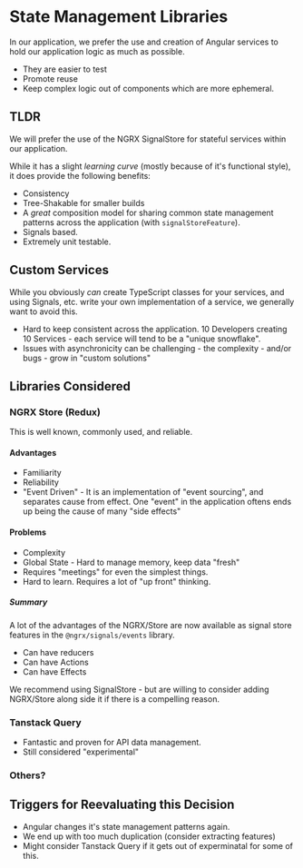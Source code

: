 # State Management Libraries

In our application, we prefer the use and creation of Angular services to hold our application logic as much as possible.

- They are easier to test
- Promote reuse
- Keep complex logic out of components which are more ephemeral.


## TLDR

We will prefer the use of the NGRX SignalStore for stateful services within our application.

While it has a slight *learning curve* (mostly because of it's functional style), it does provide the following benefits:

- Consistency
- Tree-Shakable for smaller builds
- A *great* composition model for sharing common state management patterns across the application (with `signalStoreFeature`).
- Signals based.
- Extremely unit testable.

## Custom Services

While you obviously *can* create TypeScript classes for your services, and using Signals, etc. write your own implementation of a service, we generally want to avoid this.

- Hard to keep consistent across the application. 10 Developers creating 10 Services - each service will tend to be a "unique snowflake".
- Issues with asynchronicity can be challenging - the complexity - and/or bugs - grow in "custom solutions"

## Libraries Considered

### NGRX Store (Redux)

This is well known, commonly used, and reliable. 

#### Advantages

- Familiarity
- Reliability
- "Event Driven" - It is an implementation of "event sourcing", and separates cause from effect. One "event" in the application oftens ends up being the cause of many "side effects"

#### Problems

- Complexity
- Global State - Hard to manage memory, keep data "fresh"
- Requires "meetings" for even the simplest things.
- Hard to learn. Requires a lot of "up front" thinking.

##### Summary

A lot of the advantages of the NGRX/Store are now available as signal store features in the `@ngrx/signals/events` library.

- Can have reducers
- Can have Actions
- Can have Effects

We recommend using SignalStore - but are willing to consider adding NGRX/Store along side it if there is a compelling reason.

### Tanstack Query

- Fantastic and proven for API data management.
- Still considered "experimental"

### Others?

## Triggers for Reevaluating this Decision

- Angular changes it's state management patterns again.
- We end up with too much duplication (consider extracting features)
- Might consider Tanstack Query if it gets out of experminatal for some of this.
